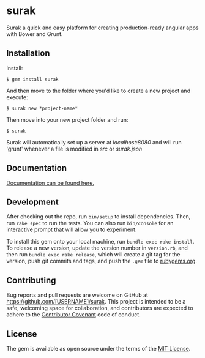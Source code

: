 # surak

Surak a quick and easy platform for creating production-ready angular apps with Bower and Grunt.

## Installation

Install:

    $ gem install surak

And then move to the folder where you'd like to create a new project and execute:

    $ surak new *project-name*

Then move into your new project folder and run:

    $ surak

Surak will automatically set up a server at *localhost:8080* and will run 'grunt' whenever a file is modified in *src* or *surak.json*

## Documentation

[Documentation can be found here.](http://johnanthony-dev.com/surak/)

## Development

After checking out the repo, run `bin/setup` to install dependencies. Then, run `rake spec` to run the tests. You can also run `bin/console` for an interactive prompt that will allow you to experiment.

To install this gem onto your local machine, run `bundle exec rake install`. To release a new version, update the version number in `version.rb`, and then run `bundle exec rake release`, which will create a git tag for the version, push git commits and tags, and push the `.gem` file to [rubygems.org](https://rubygems.org).

## Contributing

Bug reports and pull requests are welcome on GitHub at https://github.com/[USERNAME]/surak. This project is intended to be a safe, welcoming space for collaboration, and contributors are expected to adhere to the [Contributor Covenant](http://contributor-covenant.org) code of conduct.


## License

The gem is available as open source under the terms of the [MIT License](http://opensource.org/licenses/MIT).
